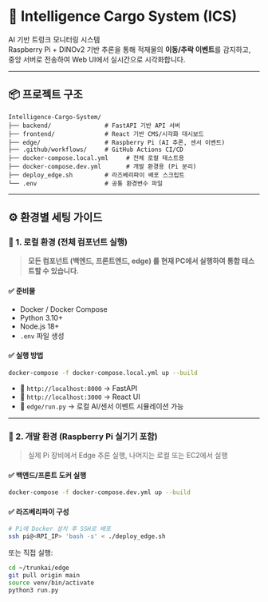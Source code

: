 # 🚛 Intelligence Cargo System (ICS)

AI 기반 트렁크 모니터링 시스템  
Raspberry Pi + DINOv2 기반 추론을 통해 적재물의 **이동/추락 이벤트**를 감지하고,  
중앙 서버로 전송하여 Web UI에서 실시간으로 시각화합니다.

---

## 📦 프로젝트 구조

```
Intelligence-Cargo-System/
├── backend/               # FastAPI 기반 API 서버
├── frontend/              # React 기반 CMS/시각화 대시보드
├── edge/                  # Raspberry Pi (AI 추론, 센서 이벤트)
├── .github/workflows/     # GitHub Actions CI/CD
├── docker-compose.local.yml     # 전체 로컬 테스트용
├── docker-compose.dev.yml       # 개발 환경용 (Pi 분리)
├── deploy_edge.sh         # 라즈베리파이 배포 스크립트
└── .env                   # 공통 환경변수 파일
```

---

## ⚙️ 환경별 세팅 가이드

### 🧪 1. 로컬 환경 (전체 컴포넌트 실행)

> **모든 컴포넌트 (백엔드, 프론트엔드, edge) 를 현재 PC에서 실행하여 통합 테스트할 수 있습니다.**

#### ✅ 준비물
- Docker / Docker Compose
- Python 3.10+
- Node.js 18+
- `.env` 파일 생성

#### ✅ 실행 방법

```bash
docker-compose -f docker-compose.local.yml up --build
```

- 🔗 `http://localhost:8000` → FastAPI
- 🔗 `http://localhost:3000` → React UI
- 🤖 `edge/run.py` → 로컬 AI/센서 이벤트 시뮬레이션 가능

---

### 🧪 2. 개발 환경 (Raspberry Pi 실기기 포함)

> 실제 Pi 장비에서 Edge 추론 실행, 나머지는 로컬 또는 EC2에서 실행

#### ✅ 백엔드/프론트 도커 실행

```bash
docker-compose -f docker-compose.dev.yml up --build
```

#### ✅ 라즈베리파이 구성

```bash
# Pi에 Docker 설치 후 SSH로 배포
ssh pi@<RPI_IP> 'bash -s' < ./deploy_edge.sh
```

또는 직접 실행:

```bash
cd ~/trunkai/edge
git pull origin main
source venv/bin/activate
python3 run.py
```


